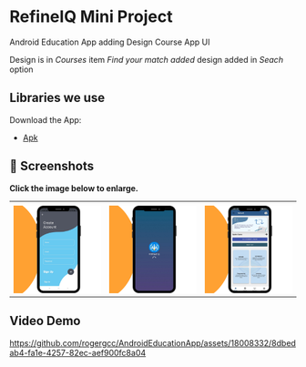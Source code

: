 # RefineIQ Mini Project 

 Android Education App adding Design Course App UI
 

 
 Design is in *Courses* item
 _Find your match added_ design added in *Seach* option
  
  ## Libraries we use

Download the App:

- [Apk](https://drive.google.com/file/d/14wmGvK3hvh-CoWG4I0gh6HdBi9oxnhwv/view?usp=drivesdk)


  
 ## 📸 Screenshots

**Click the image below to enlarge.**

<table>
  <tr>
     <td></td>
     <td></td>
     <td></td>
  </tr>
  <tr>
    <td><img src="Music App Instagram Post_20250505_202133_0000.png" width=270 height=auto></td>
    <td><img src="Music App Instagram Post_20250505_202018_0000.png" width=270 height=auto></td>
    <td><img src="Music App Instagram Post_20250505_201951_0000.png" width=270 height=auto></td>
  </tr>
 </table>

## Video Demo


https://github.com/rogergcc/AndroidEducationApp/assets/18008332/8dbedab4-fa1e-4257-82ec-aef900fc8a04


